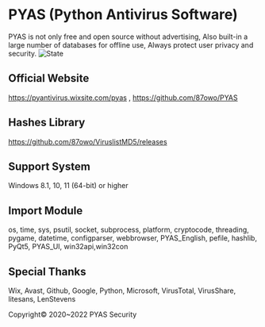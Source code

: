 # PYAS (Python Antivirus Software)
PYAS is not only free and open source without advertising, Also built-in a large number of databases for offline use, Always protect user privacy and security.
![State](https://user-images.githubusercontent.com/85057800/189531562-8bc656b7-c8ff-4c22-afd8-8c4ddf7c71f8.png)


## Official Website 
https://pyantivirus.wixsite.com/pyas , 
https://github.com/87owo/PYAS

## Hashes Library
https://github.com/87owo/ViruslistMD5/releases

## Support System
Windows 8.1, 10, 11 (64-bit) or higher

## Import Module
os, time, sys, psutil, socket, subprocess, platform, cryptocode, threading, pygame, datetime, configparser, webbrowser, PYAS_English, pefile, hashlib, PyQt5, PYAS_UI, win32api,win32con

## Special Thanks
Wix, Avast, Github, Google, Python, Microsoft, VirusTotal, VirusShare, litesans, LenStevens

Copyright© 2020~2022 PYAS Security
